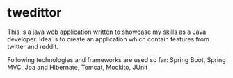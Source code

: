 # twedittor

This is a java web application written to showcase my skills as a Java developer.
Idea is to create an application which contain features from twitter and reddit.

Following technologies and frameworks are used so far:
Spring Boot,
Spring MVC,
Jpa and Hibernate,
Tomcat,
Mockito,
JUnit
